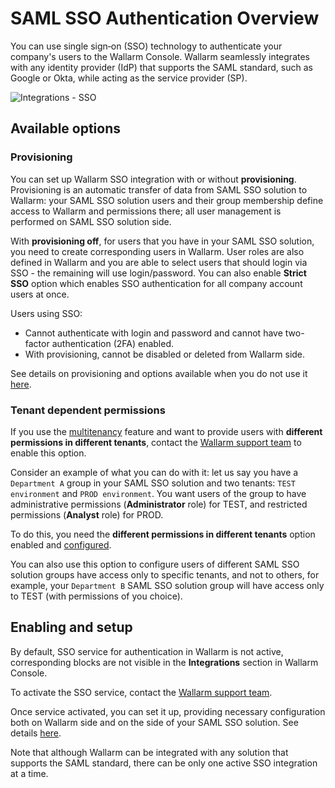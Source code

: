 # SAML SSO Authentication Overview

You can use single sign‑on (SSO) technology to authenticate your company's users to the Wallarm Console. Wallarm seamlessly integrates with any identity provider (IdP) that supports the SAML standard, such as Google or Okta, while acting as the service provider (SP).

![Integrations - SSO](../../../images/admin-guides/configuration-guides/sso/sso-integration-add.png)

## Available options

### Provisioning

You can set up Wallarm SSO integration with or without **provisioning**. Provisioning is an automatic transfer of data from SAML SSO solution to Wallarm: your SAML SSO solution users and their group membership define access to Wallarm and permissions there; all user management is performed on SAML SSO solution side.

With **provisioning off**, for users that you have in your SAML SSO solution, you need to create corresponding users in Wallarm. User roles are also defined in Wallarm and you are able to select users that should login via SSO - the remaining will use login/password. You can also enable **Strict SSO** option which enables SSO authentication for all company account users at once.

Users using SSO:

* Cannot authenticate with login and password and cannot have two-factor authentication (2FA) enabled.
* With provisioning, cannot be disabled or deleted from Wallarm side.

See details on provisioning and options available when you do not use it [here](setup.md#step-4-saml-sso-solution-configure-provisioning).

### Tenant dependent permissions

If you use the [multitenancy](../../../installation/multi-tenant/overview.md) feature and want to provide users with **different permissions in different tenants**, contact the [Wallarm support team](https://support.wallarm.com/) to enable this option.

Consider an example of what you can do with it: let us say you have a `Department A` group in your SAML SSO solution and two tenants: `TEST environment` and `PROD environment`. You want users of the group to have administrative permissions (**Administrator** role) for TEST, and restricted permissions (**Analyst** role) for PROD.

To do this, you need the **different permissions in different tenants** option enabled and [configured](setup.md#tenant-dependent-permissions).

You can also use this option to configure users of different SAML SSO solution groups have access only to specific tenants, and not to others, for example, your `Department B` SAML SSO solution group will have access only to TEST (with permissions of you choice).

## Enabling and setup

By default, SSO service for authentication in Wallarm is not active, corresponding blocks are not visible in the **Integrations** section in Wallarm Console.

To activate the SSO service, contact the [Wallarm support team](https://support.wallarm.com/).

Once service activated, you can set it up, providing necessary configuration both on Wallarm side and on the side of your SAML SSO solution. See details [here](setup.md).

Note that although Wallarm can be integrated with any solution that supports the SAML standard, there can be only one active SSO integration at a time.
